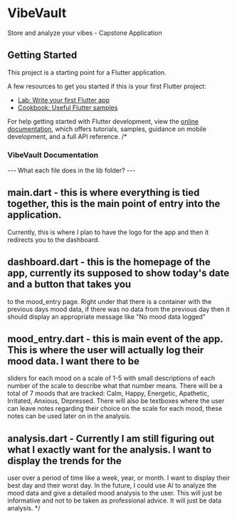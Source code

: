# VibeVault

Store and analyze your vibes - Capstone Application

## Getting Started

This project is a starting point for a Flutter application.

A few resources to get you started if this is your first Flutter project:

- [Lab: Write your first Flutter app](https://docs.flutter.dev/get-started/codelab)
- [Cookbook: Useful Flutter samples](https://docs.flutter.dev/cookbook)

For help getting started with Flutter development, view the
[online documentation](https://docs.flutter.dev/), which offers tutorials,
samples, guidance on mobile development, and a full API reference.
/*
### VibeVault Documentation ###

--- What each file does in the lib folder? ---

## main.dart - this is where everything is tied together, this is the main point of entry into the application.
Currently, this is where I plan to have the logo for the app and then it redirects you to the dashboard.
## dashboard.dart - this is the homepage of the app, currently its supposed to show today's date and a button that takes you
to the mood_entry page. Right under that there is a container with the previous days mood data, if there was no data from the
previous day then it should display an appropriate message like "No mood data logged"

## mood_entry.dart - this is main event of the app. This is where the user will actually log their mood data. I want there to be
sliders for each mood on a scale of 1-5 with small descriptions of each number of the scale to describe what that number means.
There will be a total of 7 moods that are tracked: Calm, Happy, Energetic, Apathetic, Irritated, Anxious, Depressed.
There will also be textboxes where the user can leave notes regarding their choice on the scale for each mood, these notes
can be used later on in the analysis.

## analysis.dart - Currently I am still figuring out what I exactly want for the analysis. I want to display the trends for the
user over a period of time like a week, year, or month. I want to display their best day and their worst day. In the future,
I could use AI to analyze the mood data and give a detailed mood analysis to the user. This will just be informative and not
to be taken as professional advice. It will just be data analysis.
*/

